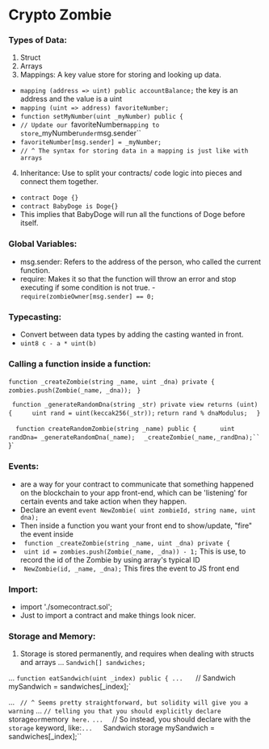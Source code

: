 # Crypto Zombie


### Types of Data: 
1. Struct
2. Arrays
3. Mappings: A key value store for storing and looking up data. 
  - `mapping (address => uint) public accountBalance;`  the key is an address and the value is a uint
  - `mapping (uint => address) favoriteNumber;`
  - `function setMyNumber(uint _myNumber) public {`
  - `// Update our `favoriteNumber` mapping to store `_myNumber` under `msg.sender``
  - `favoriteNumber[msg.sender] = _myNumber;`
  - `// ^ The syntax for storing data in a mapping is just like with arrays`
 4. Inheritance: Use to split your contracts/ code logic into pieces and connect them together.
 - `contract Doge {}` 
 - `contract BabyDoge is Doge{}` 
 - This implies that BabyDoge will run all the functions of Doge before itself.
  

### Global Variables: 
- msg.sender: Refers to the address of the person, who called the current function. 
- require: Makes it so that the function will throw an error and stop executing if some condition is not true.
      - `require(zombieOwner[msg.sender] == 0;`

### Typecasting: 
- Convert between data types by adding the casting wanted in front.
- `uint8 c - a * uint(b)`

### Calling a function inside a function:

`function _createZombie(string _name, uint _dna) private {`
       ` zombies.push(Zombie(_name, _dna));`
  `  } `

   ` function _generateRandomDna(string _str) private view returns (uint) {`
   `     uint rand = uint(keccak256(_str));`
        `return rand % dnaModulus;`
  `  }`

  `  function createRandomZombie(string _name) public {`
  `      uint randDna= _generateRandomDna(_name);`
     `   _createZombie(_name,_randDna);``
  `  }`

### Events:  
- are a way for your contract to communicate that something happened on the blockchain to your app front-end, which can be 'listening' for certain events and take action when they happen.
- Declare an event `event NewZombie( uint zombieId, string name, uint dna);`
- Then inside a function you want your front end to show/update, "fire" the event inside
- ` function _createZombie(string _name, uint _dna) private {`
- ` uint id = zombies.push(Zombie(_name, _dna)) - 1;` This is use, to record the id of the Zombie by using array's typical ID 
- ` NewZombie(id, _name, _dna);` This fires the event to JS front end


### Import: 
- import './somecontract.sol'; 
- Just to import a contract and make things look nicer.

### Storage and Memory:
1. Storage is stored permanently, and requires when dealing with structs and arrays
... `Sandwich[] sandwiches;`

...  `function eatSandwich(uint _index) public {
...   ` // Sandwich mySandwich = sandwiches[_index];`

...   ` // ^ Seems pretty straightforward, but solidity will give you a warning`
...    `// telling you that you should explicitly declare `storage` or `memory` here.`
`
...   ` // So instead, you should declare with the `storage` keyword, like:`
...    `Sandwich storage mySandwich = sandwiches[_index];``


